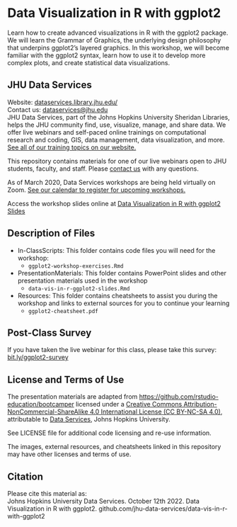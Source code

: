 # Data Visualization in R with ggplot2 

Learn how to create advanced visualizations in R with the ggplot2 package. We will learn the Grammar of Graphics, the underlying design philosophy that underpins ggplot2’s layered graphics. In this workshop, we will become familiar with the ggplot2 syntax, learn how to use it to develop more complex plots, and create statistical data visualizations.


## JHU Data Services   
Website: [dataservices.library.jhu.edu/](https://dataservices.library.jhu.edu/)   
Contact us: [dataservices@jhu.edu](mailto:dataservices@jhu.edu)   
JHU Data Services, part of the Johns Hopkins University Sheridan Libraries, helps the JHU community find, use, visualize, manage, and share data. We offer live webinars and self-paced online trainings on computational research and coding, GIS, data management, data visualization, and more. [See all of our training topics on our website.](https://dataservices.library.jhu.edu/training-workshops/)   

This repository contains materials for one of our live webinars open to JHU students, faculty, and staff. Please [contact us](mailto:dataservices@jhu.edu) with any questions.

As of March 2020, Data Services workshops are being held virtually on Zoom. [See our calendar to register for upcoming workshops.](https://dataservices.library.jhu.edu/training-workshops/calendar/)

Access the workshop slides online at [Data Visualization in R with ggplot2 Slides](https://jhu-data-services.github.io/data-vis-in-r-ggplot2/PresentationMaterials/data-vis-in-r-ggplot2-slides)


## Description of Files
- In-ClassScripts: This folder contains code files you will need for the workshop:
    - `ggplot2-workshop-exercises.Rmd`
- PresentationMaterials: This folder contains PowerPoint slides and other presentation materials used in the workshop
    - `data-vis-in-r-ggplot2-slides.Rmd`
- Resources: This folder contains cheatsheets to assist you during the workshop and links to external sources for you to continue your learning
    - `ggplot2-cheatsheet.pdf`


## Post-Class Survey
If you have taken the live webinar for this class, please take this survey: [bit.ly/ggplot2-survey](bit.ly/ggplot2-survey)


## License and Terms of Use
The presentation materials are adapted from https://github.com/rstudio-education/bootcamper licensed under a [Creative Commons Attribution-NonCommercial-ShareAlike 4.0 International License (CC BY-NC-SA 4.0)](https://creativecommons.org/licenses/by-nc-sa/4.0/), attributable to [Data Services](https://dataservices.library.jhu.edu/), Johns Hopkins University. 

See LICENSE file for additional code licensing and re-use information.   

The images, external resources, and cheatsheets linked in this repository may have other licenses and terms of use.


## Citation
Please cite this material as:    
Johns Hopkins University Data Services. October 12th 2022. Data Visualization in R with ggplot2. github.com/jhu-data-services/data-vis-in-r-with-ggplot2
